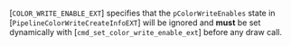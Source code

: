[`COLOR_WRITE_ENABLE_EXT`] specifies that the
`pColorWriteEnables` state in
[`PipelineColorWriteCreateInfoEXT`] will be ignored and  **must**  be set
dynamically with [`cmd_set_color_write_enable_ext`] before any draw call.